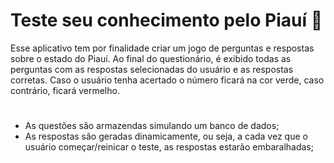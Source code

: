 # Teste seu conhecimento pelo Piauí 🚩
Esse aplicativo tem por finalidade criar um jogo de perguntas e respostas sobre o estado do Piauí. Ao final do questionário, é exibido todas as perguntas com as respostas selecionadas do usuário e as respostas corretas. Caso o usuário tenha acertado o número ficará na cor verde, caso contrário, ficará vermelho.

#

- As questões são armazendas simulando um banco de dados;
- As respostas são geradas dinamicamente, ou seja, a cada vez que o usuário começar/reinicar o teste, as respostas estarão embaralhadas;
